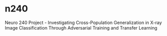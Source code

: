 # n240
Neuro 240 Project - Investigating Cross-Population Generalization in X-ray Image Classification Through Adversarial Training and Transfer Learning
